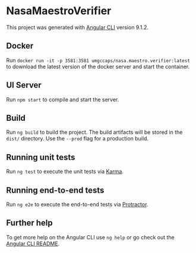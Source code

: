 # NasaMaestroVerifier

This project was generated with [Angular CLI](https://github.com/angular/angular-cli) version 9.1.2.

## Docker

Run `docker run -it -p 3581:3581 umgccaps/nasa.maestro.verifier:latest` to download the latest version of the docker server and start the container.

## UI Server

Run `npm start` to compile and start the server.

## Build

Run `ng build` to build the project. The build artifacts will be stored in the `dist/` directory. Use the `--prod` flag for a production build.

## Running unit tests

Run `ng test` to execute the unit tests via [Karma](https://karma-runner.github.io).

## Running end-to-end tests

Run `ng e2e` to execute the end-to-end tests via [Protractor](http://www.protractortest.org/).

## Further help

To get more help on the Angular CLI use `ng help` or go check out the [Angular CLI README](https://github.com/angular/angular-cli/blob/master/README.md).

